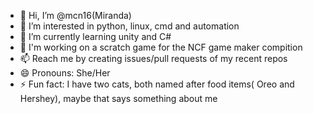 - 👋 Hi, I’m @mcn16(Miranda)
- 👀 I’m interested in python, linux, cmd and automation
- 🌱 I’m currently learning unity and C#
- 👾 I'm working on a scratch game for the NCF game maker compition
- 📫 Reach me by creating issues/pull requests of my recent repos
- 😄 Pronouns: She/Her
- ⚡ Fun fact: I have two cats, both named after food items( Oreo and Hershey), maybe that says something about me

<!---
mcn16/mcn16 is a ✨ special ✨ repository because its `README.md` (this file) appears on your GitHub profile.
You can click the Preview link to take a look at your changes.
--->
